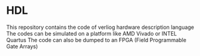 # HDL
This repository contains the code of verliog hardware description language
The codes can be simulated on a platform like AMD Vivado or INTEL Quartus
The code can also be dumped to an FPGA (Field Programmable Gate Arrays)
